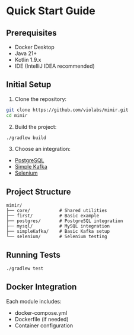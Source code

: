 # Quick Start Guide

## Prerequisites
- Docker Desktop
- Java 21+
- Kotlin 1.9.x
- IDE (IntelliJ IDEA recommended)

## Initial Setup
1. Clone the repository:
```bash
git clone https://github.com/violabs/mimir.git
cd mimir
```

2. Build the project:
```bash
./gradlew build
```

3. Choose an integration:
- [PostgreSQL](databases/postgresql.md)
- [Simple Kafka](messaging/kafka-simple.md)
- [Selenium](testing/selenium.md)

## Project Structure
```
mimir/
├── core/           # Shared utilities
├── first/          # Basic example
├── postgres/       # PostgreSQL integration
├── mysql/          # MySQL integration
├── simpleKafka/    # Basic Kafka setup
└── selenium/       # Selenium testing
```

## Running Tests
```bash
./gradlew test
```

## Docker Integration
Each module includes:
- docker-compose.yml
- Dockerfile (if needed)
- Container configuration